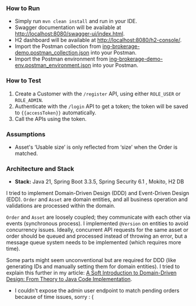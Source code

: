 ### How to Run
* Simply run `mvn clean install` and run in your IDE.
* Swagger documentation will be available at [http://localhost:8080/swagger-ui/index.html](http://localhost:8080/swagger-ui/index.html).
* H2 dashboard will be available at [http://localhost:8080/h2-console/](http://localhost:8080/h2-console/).
* Import the Postman collection from [ing-brokerage-demo.postman_collection.json](ing-brokerage-demo.postman_collection.json) into your Postman.
* Import the Postman environment from [ing-brokerage-demo-env.postman_environment.json](ing-brokerage-demo-env.postman_environment.json) into your Postman.

### How to Test
1. Create a Customer with the `/register` API, using either `ROLE_USER` or `ROLE_ADMIN`.
2. Authenticate with the `/login` API to get a token; the token will be saved to `{{accessToken}}` automatically.
3. Call the APIs using the token.

### Assumptions
- Asset's ‘Usable size’ is only reflected from ‘size’ when the Order is matched.

### Architecture and Stack
- **Stack:** Java 21, Spring Boot 3.3.5, Spring Security 6.1 , Mokito, H2 DB

I tried to implement Domain-Driven Design (DDD) and Event-Driven Design (EDD). `Order` and `Asset` are domain entities, and all business operation and validations are processed within the domain.

`Order` and `Asset` are loosely coupled; they communicate with each other via events (synchronous process). I implemented `@Version` on entities to avoid concurrency issues. Ideally, concurrent API requests for the same asset or order should be queued and processed instead of throwing an error, but a message queue system needs to be implemented (which requires more time).

Some parts might seem unconventional but are required for DDD (like generating IDs and manually setting them for domain entities). I tried to explain this further in my article: [A Soft Introduction to Domain-Driven Design: From Theory to Java Code Implementation](https://medium.com/@ygnhmt/a-soft-introduction-to-domain-driven-design-from-theory-to-java-code-implementation-part-2-5aa7e1cfef65).

* I couldn't expose the admin user endpoint to match pending orders because of time issues, sorry : ( 
